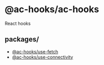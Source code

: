 # @ac-hooks/ac-hooks

React hooks

## packages/

- [@ac-hooks/use-fetch](packages/use-fetch)
- [@ac-hooks/use-connectivity](packages/use-connectivity)
